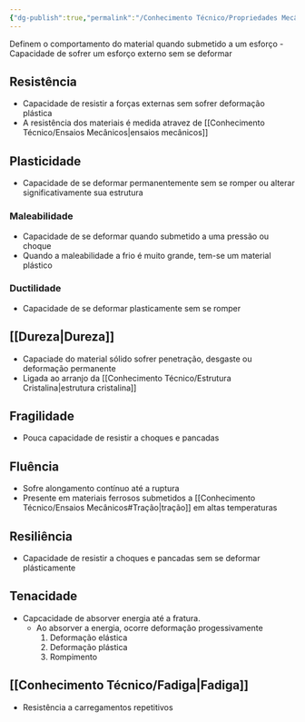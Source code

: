 ```yaml
---
{"dg-publish":true,"permalink":"/Conhecimento Técnico/Propriedades Mecânicas/","created":"","updated":""}
---
```



Definem o comportamento do material quando submetido a um esforço
	- Capacidade de sofrer um esforço externo sem se deformar

## Resistência
- Capacidade de resistir a forças externas sem sofrer deformação plástica
- A resistência dos materiais é medida atravez de [[Conhecimento Técnico/Ensaios Mecânicos\|ensaios mecânicos]]

## Plasticidade
- Capacidade de se deformar permanentemente sem se romper ou alterar significativamente sua estrutura
### Maleabilidade
 - Capacidade de se deformar quando submetido a uma pressão ou choque
 - Quando a maleabilidade a frio é muito grande, tem-se um material plástico

### Ductilidade
 - Capacidade de se deformar plasticamente sem se romper

## [[Dureza\|Dureza]]
 - Capaciade do material sólido sofrer penetração, desgaste ou deformação permanente
- Ligada ao arranjo da [[Conhecimento Técnico/Estrutura Cristalina\|estrutura cristalina]]

## Fragilidade
- Pouca capacidade de resistir a choques e pancadas

## Fluência
- Sofre alongamento contínuo até a ruptura
- Presente em materiais ferrosos submetidos a [[Conhecimento Técnico/Ensaios Mecânicos#Tração\|tração]] em altas temperaturas

## Resiliência
- Capacidade de resistir a choques e pancadas sem se deformar plásticamente

## Tenacidade 
 - Capcacidade de absorver energia até a fratura.
	 - Ao absorver a energia, ocorre deformação progessivamente
		 1. Deformação elástica
		 2. Deformação plástica
		 3. Rompimento

## [[Conhecimento Técnico/Fadiga\|Fadiga]]
- Resistência a carregamentos repetitivos 